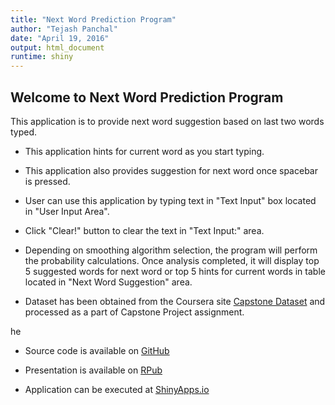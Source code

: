 ```yaml
---
title: "Next Word Prediction Program"
author: "Tejash Panchal"
date: "April 19, 2016"
output: html_document
runtime: shiny
---
```


## Welcome to Next Word Prediction Program

This application is to provide next word suggestion based on last two words typed.

* This application hints for current word as you start typing.
* This application also provides suggestion for next word once spacebar is pressed.
* User can use this application by typing text in "Text Input" box located in "User Input Area". 
* Click "Clear!" button to clear the text in "Text Input:" area. 
* Depending on smoothing algorithm selection, the program will perform the probability calculations.  Once analysis completed, it will display top 5 suggested words for next word or top 5 hints for current words in table located in "Next Word Suggestion" area.

* Dataset has been obtained from the Coursera site [Capstone Dataset](https://eventing.coursera.org/api/redirectStrict/39JEIyXG8xKSN0QZQznxQZL02yRMONXpRRGA2kxhv9rd5J3kOBGY9yrGNYZ7gWdjO2_PwuLKK91BoAfbrTrq4w.jtMHvIY_XW6O8gFTs-3bwQ.UNSO7R4CVhTvM7AHKU2wGTSItfrmZRe_-iUoovA11LXzBt0ndaWrjfmfuljc11Eyyd8ZpsmZRjiLgGb7P0KVYMGLfejzk2F6IvdRVuta0lFvn7yKdMZASJjd6XvJ2EDVRN1Y4tKQZwwInG1dHxOpBr66SX4CHTbJIJpHBKUpwqbdQ93Fiawgd01Jyp824wr7sKOQBfP3SxNKgOdUtTJ-rTlwKEi4ymKos635HdoM0x1Nd89_l5RWCZFRtV_32rLZtUmowBk05DAdUzs7KMo2i8u-4CpDA57ImP8xwRLEavTvsPDayEhaV4h_aiq99HCmhZBUL2vnL-G-DSSrOSrq6qcbZBGiNyRmgf27JxTMadM_s2ciMy_Uq8_pkvejyjuUdgZkUfGqlwrPvSXp9BfkUuQOBQ6zfchZyqQE_nYtIxI) and processed as a part of Capstone Project assignment.

he
* Source code is available on [GitHub]()

* Presentation is available on [RPub]()

* Application can be executed at [ShinyApps.io]()

